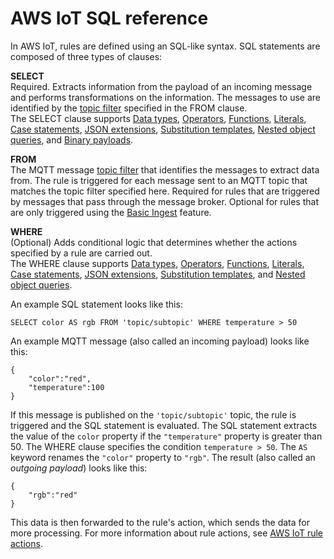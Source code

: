 # AWS IoT SQL reference<a name="iot-sql-reference"></a>

In AWS IoT, rules are defined using an SQL\-like syntax\. SQL statements are composed of three types of clauses:

**SELECT**  
Required\. Extracts information from the payload of an incoming message and performs transformations on the information\. The messages to use are identified by the [topic filter](topics.md#topicfilters) specified in the FROM clause\.  
The SELECT clause supports [Data types](iot-sql-data-types.md), [Operators](iot-sql-operators.md), [Functions](iot-sql-functions.md), [Literals](iot-sql-literals.md), [Case statements](iot-sql-case.md), [JSON extensions](iot-sql-json.md), [Substitution templates](iot-substitution-templates.md), [Nested object queries](iot-sql-nested-queries.md), and [Binary payloads](binary-payloads.md)\.

**FROM**  
The MQTT message [topic filter](topics.md#topicfilters) that identifies the messages to extract data from\. The rule is triggered for each message sent to an MQTT topic that matches the topic filter specified here\. Required for rules that are triggered by messages that pass through the message broker\. Optional for rules that are only triggered using the [Basic Ingest](iot-basic-ingest.md) feature\. 

**WHERE**  
\(Optional\) Adds conditional logic that determines whether the actions specified by a rule are carried out\.   
The WHERE clause supports [Data types](iot-sql-data-types.md), [Operators](iot-sql-operators.md), [Functions](iot-sql-functions.md), [Literals](iot-sql-literals.md), [Case statements](iot-sql-case.md), [JSON extensions](iot-sql-json.md), [Substitution templates](iot-substitution-templates.md), and [Nested object queries](iot-sql-nested-queries.md)\.

An example SQL statement looks like this:

```
SELECT color AS rgb FROM 'topic/subtopic' WHERE temperature > 50
```

An example MQTT message \(also called an incoming payload\) looks like this:

```
{
    "color":"red",
    "temperature":100
}
```

If this message is published on the `'topic/subtopic'` topic, the rule is triggered and the SQL statement is evaluated\. The SQL statement extracts the value of the `color` property if the `"temperature"` property is greater than 50\. The WHERE clause specifies the condition `temperature > 50`\. The `AS` keyword renames the `"color"` property to `"rgb"`\. The result \(also called an *outgoing payload*\) looks like this:

```
{
    "rgb":"red"
}
```

This data is then forwarded to the rule's action, which sends the data for more processing\. For more information about rule actions, see [AWS IoT rule actions](iot-rule-actions.md)\.